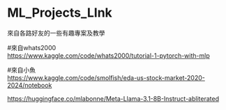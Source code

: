 # ML_Projects_LInk
來自各路好友的一些有趣專案及教學

#來自whats2000  
<https://www.kaggle.com/code/whats2000/tutorial-1-pytorch-with-mlp>

#來自小魚  
<https://www.kaggle.com/code/smolfish/eda-us-stock-market-2020-2024/notebook>

<https://huggingface.co/mlabonne/Meta-Llama-3.1-8B-Instruct-abliterated>
